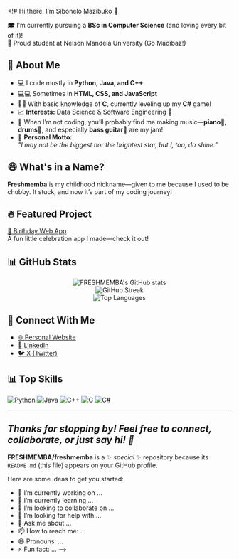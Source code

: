 <!# Hi there, I’m Sibonelo Mazibuko 👋

🎓 I’m currently pursuing a **BSc in Computer Science** (and loving every bit of it)!  
🐧 Proud student at Nelson Mandela University (Go Madibaz!)

## 🚀 About Me

- 💻 I code mostly in **Python, Java, and C++**
- 💻💻 Sometimes in **HTML, CSS, and JavaScript**
- 🧑‍💻 With basic knowledge of **C**, currently leveling up my **C#** game!
- 📈 **Interests:** Data Science & Software Engineering 🚀
- 🎹 When I’m not coding, you’ll probably find me making music—**piano🎹, drums🥁**, and especially **bass guitar🎸** are my jam!
- 🌟 **Personal Motto:**  
  _"I may not be the biggest nor the brightest star, but I, too, do shine."_

## 😄 What's in a Name?

**Freshmemba** is my childhood nickname—given to me because I used to be chubby. It stuck, and now it’s part of my coding journey!

## 🔥 Featured Project

[🎉 Birthday Web App](https://github.com/freshmemba.github.io/bday)  
A fun little celebration app I made—check it out!

## 📊 GitHub Stats

<p align="center">
  <img src="https://github-readme-stats.vercel.app/api?username=FRESHMEMBA&show_icons=true&theme=radical" alt="FRESHMEMBA's GitHub stats" />
  <br>
  <img src="https://github-readme-streak-stats.herokuapp.com/?user=FRESHMEMBA&theme=radical" alt="GitHub Streak" />
  <br>
  <img src="https://github-readme-stats.vercel.app/api/top-langs/?username=FRESHMEMBA&layout=compact&theme=radical&cache_seconds=1800" alt="Top Languages" />
</p>

## 🔗 Connect With Me

- [🌐 Personal Website](https://freshmemba.github.io)
- [💼 LinkedIn](https://www.linkedin.com/in/sibonelo-mazibuko-14808b193/)
- [🐦 X (Twitter)](https://twitter.com/mazibukosb1)

## 📊 Top Skills

![Python](https://img.shields.io/badge/-Python-informational?logo=python&logoColor=white&color=3776AB)
![Java](https://img.shields.io/badge/-Java-informational?logo=java&logoColor=white&color=007396)
![C++](https://img.shields.io/badge/-C++-informational?logo=c%2b%2b&logoColor=white&color=00599C)
![C](https://img.shields.io/badge/-C-informational?logo=c&logoColor=white&color=A8B9CC)
![C#](https://img.shields.io/badge/-C%23-informational?logo=c-sharp&logoColor=white&color=239120)

---

_Thanks for stopping by! Feel free to connect, collaborate, or just say hi! 🚀_
--
**FRESHMEMBA/freshmemba** is a ✨ _special_ ✨ repository because its `README.md` (this file) appears on your GitHub profile.

Here are some ideas to get you started:

- 🔭 I’m currently working on ...
- 🌱 I’m currently learning ...
- 👯 I’m looking to collaborate on ...
- 🤔 I’m looking for help with ...
- 💬 Ask me about ...
- 📫 How to reach me: ...
- 😄 Pronouns: ...
- ⚡ Fun fact: ...
-->
